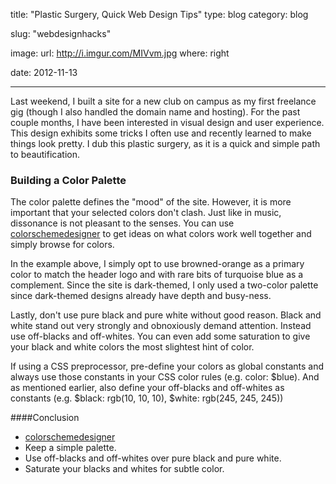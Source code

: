 title: "Plastic Surgery, Quick Web Design Tips"
type: blog
category: blog

slug: "webdesignhacks"

image:
    url: http://i.imgur.com/MIVvm.jpg
    where: right

date: 2012-11-13

---

Last weekend, I built a site for a new club on campus as my first freelance gig
(though I also handled the domain name and hosting). For the past couple
months, I have been interested in visual design and user experience. This
design exhibits some tricks I often use and recently learned to make things
look pretty. I dub this plastic surgery, as it is a quick and simple path to
beautification.

### Building a Color Palette

The color palette defines the "mood" of the site. However, it is more important
that your selected colors don't clash. Just like in music, dissonance is not
pleasant to the senses. You can use
[colorschemedesigner](http://colorschemedesigner.com) to get ideas on what
colors work well together and simply browse for colors.

In the example above, I simply opt to use browned-orange as a primary color to
match the header logo and with rare bits of turquoise blue as a complement.
Since the site is dark-themed, I only used a two-color palette since
dark-themed designs already have depth and busy-ness.

Lastly, don't use pure black and pure white without good reason. Black and
white stand out very strongly and obnoxiously demand attention. Instead use
off-blacks and off-whites. You can even add some saturation to give your black
and white colors the most slightest hint of color.

If using a CSS preprocessor, pre-define your colors as global constants and
always use those constants in your CSS color rules (e.g. color: $blue). And as
mentioned earlier, also define your off-blacks and off-whites as constants
(e.g. $black: rgb(10, 10, 10), $white: rgb(245, 245, 245))

####Conclusion

- [colorschemedesigner](colorschemedesigner.com)
- Keep a simple palette.
- Use off-blacks and off-whites over pure black and pure white.
- Saturate your blacks and whites for subtle color.
